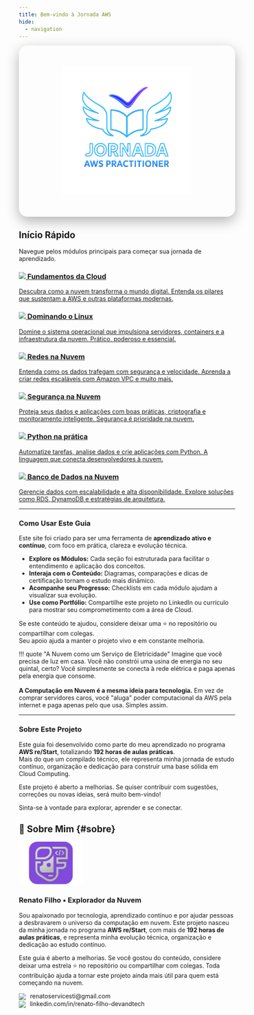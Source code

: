 ```yaml
---
title: Bem-vindo à Jornada AWS
hide:
  - navigation
---
```


<style>
  .md-main__inner {
    margin-top: 0; 
  }
  .hero-section {
    padding: 3rem 1.5rem;
    text-align: center;
    background: var(--futuristic-gradient);
    color: white;
    border-radius: 20px;
    box-shadow: 0 10px 30px rgba(0, 0, 0, 0.3);
    animation: fadeInUp 1s ease-out;
  }

  .hero-section h1 {
    font-size: 3rem;
    font-weight: 700;
    text-shadow: 2px 2px 5px rgba(0, 0, 0, 0.4);
  }

  .hero-section p {
    font-size: 1.2rem;
    max-width: 600px;
    margin-left: auto;
    margin-right: auto;
    border-radius: 10px;
    padding: 1rem;
    margin-top: 1rem;
    background-color: rgba(255, 255, 255, 0.1);
  }

  @keyframes fadeInUp {
    from {
      opacity: 0;
      transform: translateY(30px);
    }
    to {
      opacity: 1;
      transform: translateY(0);
    }
  }
</style>

<div class="hero-section">
  <img src="./assets/logo-aws.png" width="300" />
</div>

## Início Rápido

Navegue pelos módulos principais para começar sua jornada de aprendizado.
<div class="grid-container">
  <a href="./01_Cloud_Foundations/" class="card">
    <h3><img src="https://api.iconify.design/mdi/cloud-outline.svg?color=%2300ffe0" width="24" /> Fundamentos da Cloud</h3>
    <p>Descubra como a nuvem transforma o mundo digital. Entenda os pilares que sustentam a AWS e outras plataformas modernas.</p>
  </a>

  <a href="./02_Linux/" class="card">
    <h3><img src="https://api.iconify.design/mdi/linux.svg?color=%2300ffe0" width="24" /> Dominando o Linux</h3>
    <p>Domine o sistema operacional que impulsiona servidores, containers e a infraestrutura da nuvem. Prático, poderoso e essencial.</p>
  </a>

  <a href="./03_Redes/" class="card">
    <h3><img src="https://api.iconify.design/mdi/lan.svg?color=%2300ffe0" width="24" /> Redes na Nuvem</h3>
    <p>Entenda como os dados trafegam com segurança e velocidade. Aprenda a criar redes escaláveis com Amazon VPC e muito mais.</p>
  </a>

  <a href="./04_Seguranca/" class="card"> 
    <h3><img src="https://api.iconify.design/mdi/shield-account-outline.svg?color=%2300ffe0" width="24" /> Segurança na Nuvem</h3>
    <p>Proteja seus dados e aplicações com boas práticas, criptografia e monitoramento inteligente. Segurança é prioridade na nuvem.</p>
  </a>

  <a href="./05_Python/" class="card">
    <h3><img src="https://api.iconify.design/mdi/language-python.svg?color=%2300ffe0" width="24" /> Python na prática</h3>
    <p>Automatize tarefas, analise dados e crie aplicações com Python. A linguagem que conecta desenvolvedores à nuvem.</p>
  </a>

  <a href="./06_Bancos_de_Dados/" class="card">
    <h3><img src="https://api.iconify.design/mdi/database-outline.svg?color=%2300ffe0" width="24" /> Banco de Dados na Nuvem</h3>
    <p>Gerencie dados com escalabilidade e alta disponibilidade. Explore soluções como RDS, DynamoDB e estratégias de arquitetura.</p>
  </a>
</div>

---

### Como Usar Este Guia

Este site foi criado para ser uma ferramenta de **aprendizado ativo e contínuo**, com foco em prática, clareza e evolução técnica.

* **Explore os Módulos:** Cada seção foi estruturada para facilitar o entendimento e aplicação dos conceitos.
* **Interaja com o Conteúdo:** Diagramas, comparações e dicas de certificação tornam o estudo mais dinâmico.
* **Acompanhe seu Progresso:** Checklists em cada módulo ajudam a visualizar sua evolução.
* **Use como Portfólio:** Compartilhe este projeto no LinkedIn ou currículo para mostrar seu comprometimento com a área de Cloud.

Se este conteúdo te ajudou, considere deixar uma ⭐ no repositório ou compartilhar com colegas.  
Seu apoio ajuda a manter o projeto vivo e em constante melhoria.

!!! quote "A Nuvem como um Serviço de Eletricidade"
    Imagine que você precisa de luz em casa. Você não constrói uma usina de energia no seu quintal, certo? Você simplesmente se conecta à rede elétrica e paga apenas pela energia que consome.
    <br/><br/>
    **A Computação em Nuvem é a mesma ideia para tecnologia.** Em vez de comprar servidores caros, você "aluga" poder computacional da AWS pela internet e paga apenas pelo que usa. Simples assim.

---

### Sobre Este Projeto

Este guia foi desenvolvido como parte do meu aprendizado no programa **AWS re/Start**, totalizando **192 horas de aulas práticas**.  
Mais do que um compilado técnico, ele representa minha jornada de estudo contínuo, organização e dedicação para construir uma base sólida em Cloud Computing.

Este projeto é aberto a melhorias. Se quiser contribuir com sugestões, correções ou novas ideias, será muito bem-vindo!

Sinta-se à vontade para explorar, aprender e se conectar.

## 👤 Sobre Mim {#sobre}

<div class="about-section">
  <img src="./assets/avatar.svg" width="150" />
  <div>
    <h3>Renato Filho • Explorador da Nuvem</h3>
    <p>Sou apaixonado por tecnologia, aprendizado contínuo e por ajudar pessoas a desbravarem o universo da computação em nuvem. Este projeto nasceu da minha jornada no programa <strong>AWS re/Start</strong>, com mais de <strong>192 horas de aulas práticas</strong>, e representa minha evolução técnica, organização e dedicação ao estudo contínuo.</p>
    <p>Este guia é aberto a melhorias. Se você gostou do conteúdo, considere deixar uma estrela ⭐ no repositório ou compartilhar com colegas. Toda contribuição ajuda a tornar este projeto ainda mais útil para quem está começando na nuvem.</p>
    <p>
      <a href="mailto:renatoservicesti@gmail.com" style="text-decoration: none;">
        <img src="https://api.iconify.design/mdi/email-outline.svg?color=%2300ffe0" width="20" style="vertical-align: middle; margin-right: 6px;" />
        renatoservicesti@gmail.com
      </a>
      <br/>
      <a href="https://linkedin.com/in/renato-filho-devandtech" style="text-decoration: none;">
        <img src="https://api.iconify.design/mdi/linkedin.svg?color=%2300ffe0" width="20" style="vertical-align: middle; margin-right: 6px;" />
        linkedin.com/in/renato-filho-devandtech
      </a>
    </p>
  </div>
</div>
